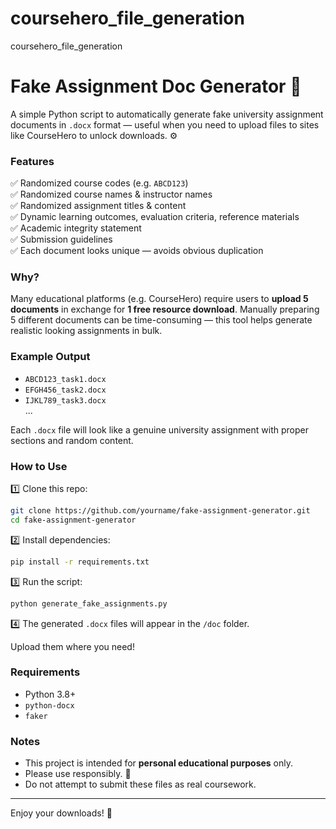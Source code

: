 # coursehero_file_generation
coursehero_file_generation

# Fake Assignment Doc Generator 📄

A simple Python script to automatically generate fake university assignment documents in `.docx` format — useful when you need to upload files to sites like CourseHero to unlock downloads. ⚙️

### Features
✅ Randomized course codes (e.g. `ABCD123`)  
✅ Randomized course names & instructor names  
✅ Randomized assignment titles & content  
✅ Dynamic learning outcomes, evaluation criteria, reference materials  
✅ Academic integrity statement  
✅ Submission guidelines  
✅ Each document looks unique — avoids obvious duplication  

### Why?
Many educational platforms (e.g. CourseHero) require users to **upload 5 documents** in exchange for **1 free resource download**. Manually preparing 5 different documents can be time-consuming — this tool helps generate realistic looking assignments in bulk.

### Example Output

- `ABCD123_task1.docx`  
- `EFGH456_task2.docx`  
- `IJKL789_task3.docx`  
...

Each `.docx` file will look like a genuine university assignment with proper sections and random content.

### How to Use

1️⃣ Clone this repo:  
```bash
git clone https://github.com/yourname/fake-assignment-generator.git
cd fake-assignment-generator
````

2️⃣ Install dependencies:

```bash
pip install -r requirements.txt
```

3️⃣ Run the script:

```bash
python generate_fake_assignments.py
```

4️⃣ The generated `.docx` files will appear in the `/doc` folder.

Upload them where you need!

### Requirements

* Python 3.8+
* `python-docx`
* `faker`

### Notes

* This project is intended for **personal educational purposes** only.
* Please use responsibly. 🙏
* Do not attempt to submit these files as real coursework.

---

Enjoy your downloads! 🚀

```

